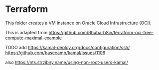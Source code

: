 # Terraform

This folder creates a VM instance on Oracle Cloud Infrastructure (OCI).

This is adapted from https://github.com/RhubarbSin/terraform-oci-free-compute-maximal-example

TODO add https://kamal-deploy.org/docs/configuration/ssh/
https://github.com/basecamp/kamal/issues/1106 

also https://nts.strzibny.name/using-non-root-users-kamal/